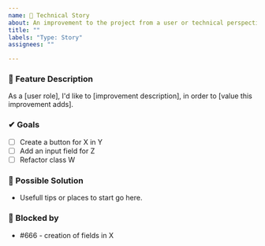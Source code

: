 ```yaml
---
name: 🚀 Technical Story
about: An improvement to the project from a user or technical perspective.
title: ""
labels: "Type: Story"
assignees: ""

---
```


### 🚀 Feature Description
As a [user role], I'd like to [improvement description], in order to [value this improvement adds].

### ✔ Goals
- [ ] Create a button for X in Y
- [ ] Add an input field for Z
- [ ] Refactor class W

### 🧰 Possible Solution
- Usefull tips or places to start go here.

### 🚧 Blocked by
- #666 - creation of fields in X
